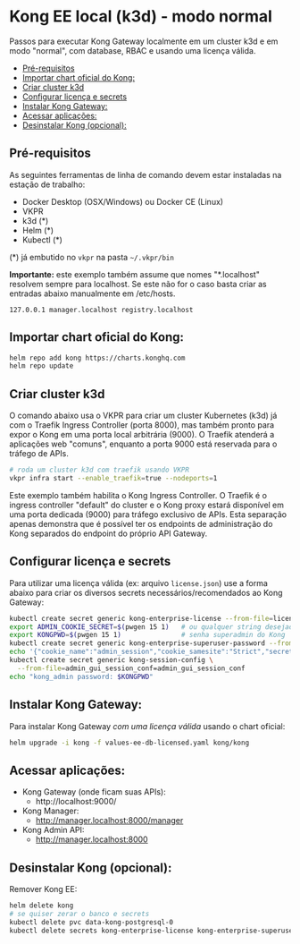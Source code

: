 # Kong EE local (k3d) - modo normal <!-- omit in toc -->

Passos para executar Kong Gateway localmente em um cluster k3d e em modo "normal", com database, RBAC e usando uma licença válida.

- [Pré-requisitos](#pré-requisitos)
- [Importar chart oficial do Kong:](#importar-chart-oficial-do-kong)
- [Criar cluster k3d](#criar-cluster-k3d)
- [Configurar licença e secrets](#configurar-licença-e-secrets)
- [Instalar Kong Gateway:](#instalar-kong-gateway)
- [Acessar aplicações:](#acessar-aplicações)
- [Desinstalar Kong (opcional):](#desinstalar-kong-opcional)

## Pré-requisitos

As seguintes ferramentas de linha de comando devem estar instaladas na estação de trabalho:

- Docker Desktop (OSX/Windows) ou Docker CE (Linux)
- VKPR
- k3d (*)
- Helm (*)
- Kubectl (*)

(*) já embutido no `vkpr` na pasta `~/.vkpr/bin`

**Importante:** este exemplo também assume que nomes "*.localhost" resolvem sempre para localhost. Se este não for o caso basta criar as entradas abaixo manualmente em /etc/hosts.

```
127.0.0.1 manager.localhost registry.localhost
```

## Importar chart oficial do Kong:

```sh
helm repo add kong https://charts.konghq.com
helm repo update
```

## Criar cluster k3d

O comando abaixo usa o VKPR para criar um cluster Kubernetes (k3d) já com o Traefik Ingress Controller (porta 8000), mas também pronto para expor o Kong em uma porta local arbitrária (9000). O Traefik atenderá a aplicações web "comuns", enquanto a porta 9000 está reservada para o tráfego de APIs. 

```sh
# roda um cluster k3d com traefik usando VKPR
vkpr infra start --enable_traefik=true --nodeports=1
```

Este exemplo também habilita o Kong Ingress Controller. O Traefik é o ingress controller "default" do cluster e o Kong proxy estará disponível em uma porta dedicada (9000) para tráfego exclusivo de APIs. Esta separação apenas demonstra que é possível ter os endpoints de administração do Kong separados do endpoint do próprio API Gateway.

## Configurar licença e secrets

Para utilizar uma licença válida (ex: arquivo `license.json`) use a forma abaixo para criar os diversos secrets necessários/recomendados ao Kong Gateway:

```sh
kubectl create secret generic kong-enterprise-license --from-file=license=./license.json
export ADMIN_COOKIE_SECRET=$(pwgen 15 1)   # ou qualquer string desejada
export KONGPWD=$(pwgen 15 1)               # senha superadmin do Kong
kubectl create secret generic kong-enterprise-superuser-password --from-literal=password=$KONGPWD
echo '{"cookie_name":"admin_session","cookie_samesite":"Strict","secret":"'$ADMIN_COOKIE_SECRET'","cookie_secure":false,"storage":"kong"}' > admin_gui_session_conf
kubectl create secret generic kong-session-config \
  --from-file=admin_gui_session_conf=admin_gui_session_conf
echo "kong_admin password: $KONGPWD"
```

## Instalar Kong Gateway:

Para instalar Kong Gateway *com uma licença válida* usando o chart oficial:

```sh
helm upgrade -i kong -f values-ee-db-licensed.yaml kong/kong
```

## Acessar aplicações:

* Kong Gateway (onde ficam suas APIs):
  * http://localhost:9000/
* Kong Manager:
  * http://manager.localhost:8000/manager
* Kong Admin API:
  * http://manager.localhost:8000

## Desinstalar Kong (opcional):

Remover Kong EE:

```sh
helm delete kong
# se quiser zerar o banco e secrets
kubectl delete pvc data-kong-postgresql-0
kubectl delete secrets kong-enterprise-license kong-enterprise-superuser-password kong-session-config
```

